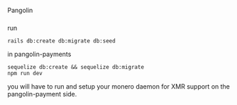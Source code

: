 Pangolin 
###

run 
```
rails db:create db:migrate db:seed
```

in pangolin-payments

```
sequelize db:create && sequelize db:migrate
npm run dev
```

you will have to run and setup your monero daemon for XMR support on the pangolin-payment side.
